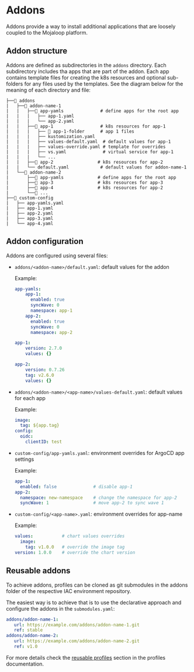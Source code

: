 # Addons

Addons provide a way to install additional applications that are loosely coupled
to the Mojaloop platform.

## Addon structure

Addons are defined as subdirectories in the `addons` directory.
Each subdirectory includes tha apps that are part of the addon.
Each app contains template files for creating the k8s resources and
optional sub-folders for any files used by the templates.
See the diagram below for the meaning of each directory and file:

```text
├──📁 addons
|   ├──📁 addon-name-1
|   |   ├──📁 app-yamls              # define apps for the root app
|   |   |   ├── app-1.yaml
|   |   |   └── app-2.yaml
|   |   ├──📁 app-1                  # k8s resources for app-1
|   |   |   ├── 📁 app-1-folder      # app 1 files
|   |   |   ├── kustomization.yaml
|   |   |   ├── values-default.yaml  # default values for app-1
|   |   |   ├── values-override.yaml # template for overrides
|   |   |   ├── vs.yaml              # virtual service for app-1
|   |   |   └── ...
|   |   ├──📁 app-2                 # k8s resources for app-2
|   |   └── default.yaml            # default values for addon-name-1
|   └──📁 addon-name-2
|       ├──📁 app-yamls             # define apps for the root app
|       ├──📁 app-3                 # k8s resources for app-3
|       ├──📁 app-4                 # k8s resources for app-2
|       └──📁 ...
├──📁 custom-config
|   ├── app-yamls.yaml
|   ├── app-1.yaml
|   ├── app-2.yaml
|   ├── app-3.yaml
|   └── app-4.yaml
```

## Addon configuration

Addons are configured using several files:

- `addons/<addon-name>/default.yaml`: default values for the addon

  Example:

  ```yaml
  app-yamls:
      app-1:
        enabled: true
        syncWave: 0
        namespace: app-1
      app-2:
        enabled: true
        syncWave: 0
        namespace: app-2

  app-1:
      version: 2.7.0
      values: {}

  app-2:
      version: 0.7.26
      tag: v2.6.0
      values: {}
  ```

- `addons/<addon-name>/<app-name>/values-default.yaml`: default values for each app

  Example:

  ```yaml
  image:
    tag: ${app.tag}
  config:
    oidc:
      clientID: test
  ```

- `custom-config/app-yamls.yaml`: environment overrides for ArgoCD app settings

  Example:

  ```yaml
  app-1:
    enabled: false              # disable app-1
  app-2:
    namespace: new-namespace    # change the namespace for app-2
    syncWave: 1                 # move app-2 to sync wave 1
  ```

- `custom-config/<app-name>.yaml`: environment overrides for app-name

  Example:

  ```yaml
  values:           # chart values overrides
    image:
      tag: v1.0.0   # override the image tag
  version: 1.0.0    # override the chart version
  ```

## Reusable addons

To achieve addons, profiles can be cloned as git submodules in the
addons folder of the respective IAC environment repository.

The easiest way is to achieve that is to use the declarative
approach and configure the addons in the `submodules.yaml`:

   ```yaml
   addons/addon-name-1:
      url: https://example.com/addons/addon-name-1.git
      ref: stable
   addons/addon-name-2:
      url: https://example.com/addons/addon-name-2.git
      ref: v1.0
   ```

For more details check the [reusable profiles](profiles.md#reusable-profiles)
section in the profiles documentation.

